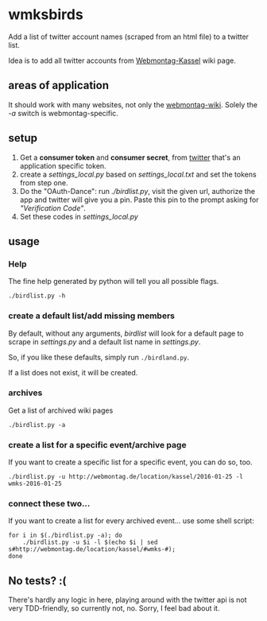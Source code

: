 # wmksbirds

Add a list of twitter account names (scraped from an html file) to a twitter list.

Idea is to add all twitter accounts from [Webmontag-Kassel][wmks] wiki page.

## areas of application

It should work with many websites, not only the [webmontag-wiki][webmontag]. Solely the *-a* switch is
webmontag-specific.

## setup

1. Get a **consumer token** and **consumer secret**, from [twitter][twitter-apps] that's an application specific token.
2. create a *settings_local.py* based on *settings_local.txt* and set the tokens from step one.
3. Do the "OAuth-Dance": run *./birdlist.py*, visit the given url, authorize the app and twitter will give you a pin.
Paste this pin to the prompt asking for *"Verification Code"*.
4. Set these codes in *settings_local.py*

## usage

### Help

The fine help generated by python will tell you all possible flags.

    ./birdlist.py -h

### create a default list/add missing members

By default, without any arguments, *birdlist* will look for a default page to scrape
in *settings.py* and a default list name in *settings.py*.

So, if you like these defaults, simply run ```./birdland.py```.

If a list does not exist, it will be created.

### archives

Get a list of archived wiki pages

    ./birdlist.py -a

### create a list for a specific event/archive page

If you want to create a specific list for a specific event, you can do so, too.

    ./birdlist.py -u http://webmontag.de/location/kassel/2016-01-25 -l wmks-2016-01-25

### connect these two…

If you want to create a list for every archived event… use some shell script:

```shell
for i in $(./birdlist.py -a); do
    ./birdlist.py -u $i -l $(echo $i | sed s#http://webmontag.de/location/kassel/#wmks-#);
done

```

## No tests? :(

There's hardly any logic in here, playing around with the twitter api is not very TDD-friendly, so currently not, no. Sorry, I feel bad about it.


[wmks]: http://webmontag.de/location/kassel/index
[webmontag]: http://webmontag.de
[twitter-apps]: https://apps.twitter.com
[create_all]: https://dev.twitter.com/rest/reference/post/lists/members/create_all
